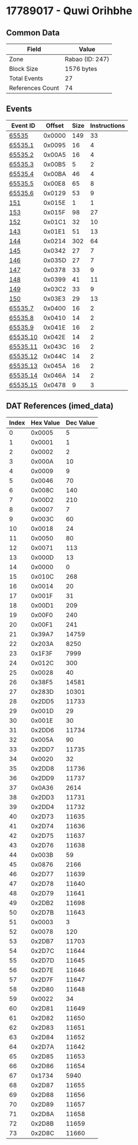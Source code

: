 # 17789017 - Quwi Orihbhe

## Common Data

| Field            | Value           |
|------------------|-----------------|
| Zone             | Rabao (ID: 247) |
| Block Size       | 1576 bytes      |
| Total Events     | 27              |
| References Count | 74              |

## Events

| Event ID                  | Offset   |   Size |   Instructions |
|---------------------------|----------|--------|----------------|
| [65535](./65535.md)       | 0x0000   |    149 |             33 |
| [65535.1](./65535.1.md)   | 0x0095   |     16 |              4 |
| [65535.2](./65535.2.md)   | 0x00A5   |     16 |              4 |
| [65535.3](./65535.3.md)   | 0x00B5   |      5 |              2 |
| [65535.4](./65535.4.md)   | 0x00BA   |     46 |              4 |
| [65535.5](./65535.5.md)   | 0x00E8   |     65 |              8 |
| [65535.6](./65535.6.md)   | 0x0129   |     53 |              9 |
| [151](./151.md)           | 0x015E   |      1 |              1 |
| [153](./153.md)           | 0x015F   |     98 |             27 |
| [152](./152.md)           | 0x01C1   |     32 |             10 |
| [143](./143.md)           | 0x01E1   |     51 |             13 |
| [144](./144.md)           | 0x0214   |    302 |             64 |
| [145](./145.md)           | 0x0342   |     27 |              7 |
| [146](./146.md)           | 0x035D   |     27 |              7 |
| [147](./147.md)           | 0x0378   |     33 |              9 |
| [148](./148.md)           | 0x0399   |     41 |             11 |
| [149](./149.md)           | 0x03C2   |     33 |              9 |
| [150](./150.md)           | 0x03E3   |     29 |             13 |
| [65535.7](./65535.7.md)   | 0x0400   |     16 |              2 |
| [65535.8](./65535.8.md)   | 0x0410   |     14 |              2 |
| [65535.9](./65535.9.md)   | 0x041E   |     16 |              2 |
| [65535.10](./65535.10.md) | 0x042E   |     14 |              2 |
| [65535.11](./65535.11.md) | 0x043C   |     16 |              2 |
| [65535.12](./65535.12.md) | 0x044C   |     14 |              2 |
| [65535.13](./65535.13.md) | 0x045A   |     16 |              2 |
| [65535.14](./65535.14.md) | 0x046A   |     14 |              2 |
| [65535.15](./65535.15.md) | 0x0478   |      9 |              3 |

## DAT References (imed_data)

|   Index | Hex Value   |   Dec Value |
|---------|-------------|-------------|
|       0 | 0x0005      |           5 |
|       1 | 0x0001      |           1 |
|       2 | 0x0002      |           2 |
|       3 | 0x000A      |          10 |
|       4 | 0x0009      |           9 |
|       5 | 0x0046      |          70 |
|       6 | 0x008C      |         140 |
|       7 | 0x00D2      |         210 |
|       8 | 0x0007      |           7 |
|       9 | 0x003C      |          60 |
|      10 | 0x0018      |          24 |
|      11 | 0x0050      |          80 |
|      12 | 0x0071      |         113 |
|      13 | 0x000D      |          13 |
|      14 | 0x0000      |           0 |
|      15 | 0x010C      |         268 |
|      16 | 0x0014      |          20 |
|      17 | 0x001F      |          31 |
|      18 | 0x00D1      |         209 |
|      19 | 0x00F0      |         240 |
|      20 | 0x00F1      |         241 |
|      21 | 0x39A7      |       14759 |
|      22 | 0x203A      |        8250 |
|      23 | 0x1F3F      |        7999 |
|      24 | 0x012C      |         300 |
|      25 | 0x0028      |          40 |
|      26 | 0x38F5      |       14581 |
|      27 | 0x283D      |       10301 |
|      28 | 0x2DD5      |       11733 |
|      29 | 0x001D      |          29 |
|      30 | 0x001E      |          30 |
|      31 | 0x2DD6      |       11734 |
|      32 | 0x005A      |          90 |
|      33 | 0x2DD7      |       11735 |
|      34 | 0x0020      |          32 |
|      35 | 0x2DD8      |       11736 |
|      36 | 0x2DD9      |       11737 |
|      37 | 0x0A36      |        2614 |
|      38 | 0x2DD3      |       11731 |
|      39 | 0x2DD4      |       11732 |
|      40 | 0x2D73      |       11635 |
|      41 | 0x2D74      |       11636 |
|      42 | 0x2D75      |       11637 |
|      43 | 0x2D76      |       11638 |
|      44 | 0x003B      |          59 |
|      45 | 0x0876      |        2166 |
|      46 | 0x2D77      |       11639 |
|      47 | 0x2D78      |       11640 |
|      48 | 0x2D79      |       11641 |
|      49 | 0x2DB2      |       11698 |
|      50 | 0x2D7B      |       11643 |
|      51 | 0x0003      |           3 |
|      52 | 0x0078      |         120 |
|      53 | 0x2DB7      |       11703 |
|      54 | 0x2D7C      |       11644 |
|      55 | 0x2D7D      |       11645 |
|      56 | 0x2D7E      |       11646 |
|      57 | 0x2D7F      |       11647 |
|      58 | 0x2D80      |       11648 |
|      59 | 0x0022      |          34 |
|      60 | 0x2D81      |       11649 |
|      61 | 0x2D82      |       11650 |
|      62 | 0x2D83      |       11651 |
|      63 | 0x2D84      |       11652 |
|      64 | 0x2D7A      |       11642 |
|      65 | 0x2D85      |       11653 |
|      66 | 0x2D86      |       11654 |
|      67 | 0x1734      |        5940 |
|      68 | 0x2D87      |       11655 |
|      69 | 0x2D88      |       11656 |
|      70 | 0x2D89      |       11657 |
|      71 | 0x2D8A      |       11658 |
|      72 | 0x2D8B      |       11659 |
|      73 | 0x2D8C      |       11660 |
